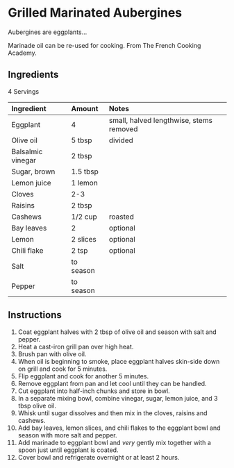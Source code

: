 Grilled Marinated Aubergines
============================

Aubergines are eggplants…

Marinade oil can be re-used for cooking.
From The French Cooking Academy.

Ingredients
-----------

4 Servings

| Ingredient        | Amount    | Notes                                   |
|:------------------|:----------|:----------------------------------------|
| Eggplant          | 4         | small, halved lengthwise, stems removed |
| Olive oil         | 5 tbsp    | divided                                 |
| Balsalmic vinegar | 2 tbsp    |                                         |
| Sugar, brown      | 1.5 tbsp  |                                         |
| Lemon juice       | 1 lemon   |                                         |
| Cloves            | 2-3       |                                         |
| Raisins           | 2 tbsp    |                                         |
| Cashews           | 1/2 cup   | roasted                                 |
| Bay leaves        | 2         | optional                                |
| Lemon             | 2 slices  | optional                                |
| Chili flake       | 2 tsp     | optional                                |
| Salt              | to season |                                         |
| Pepper            | to season |                                         |

Instructions
------------

1. Coat eggplant halves with 2 tbsp of olive oil and season with salt and pepper.
2. Heat a cast-iron grill pan over high heat.
3. Brush pan with olive oil.
4. When oil is beginning to smoke, place eggplant halves skin-side down on grill and cook for 5 minutes.
5. Flip eggplant and cook for another 5 minutes.
6. Remove eggplant from pan and let cool until they can be handled.
7. Cut eggplant into half-inch chunks and store in bowl.
8. In a separate mixing bowl, combine vinegar, sugar, lemon juice, and 3 tbsp olive oil.
9. Whisk until sugar dissolves and then mix in the cloves, raisins and cashews.
10. Add bay leaves, lemon slices, and chili flakes to the eggplant bowl and season with more salt and pepper.
11. Add marinade to eggplant bowl and *very* gently mix together with a spoon just until eggplant is coated.
12. Cover bowl and refrigerate overnight or at least 2 hours.
